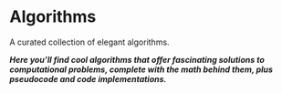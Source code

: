 # Algorithms
A curated collection of elegant algorithms.

***Here you’ll find cool algorithms that offer fascinating solutions to computational problems, complete with the math behind them, plus pseudocode and code implementations.***
